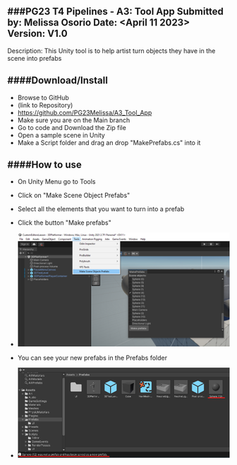 ###**PG23 T4 Pipelines - A3: Tool App**
Submitted by: <PG23Melissa> Melissa Osorio
Date: <April 11 2023>
Version: V1.0
----------
Description: This Unity tool is to help artist turn objects they have in the scene into prefabs

####**Download/Install**
---------
 - Browse to GitHub
 - (link to Repository)
 - https://github.com/PG23Melissa/A3_Tool_App
 - Make sure you are on the Main branch
 - Go to code and Download the Zip file
 - Open a sample scene in Unity
 - Make a Script folder and drag an drop "MakePrefabs.cs" into it



####**How to use**
--------
- On Unity Menu go to Tools
- Click on "Make Scene Object Prefabs"
- Select all the elements that you want to turn into a prefab
- Click the button "Make prefabs"

- ![Screenshot](MakePrefabsTool.png)

- You can see your new prefabs in the Prefabs folder

- ![Screenshot][def]

[def]: MakePrefabsTool2.png